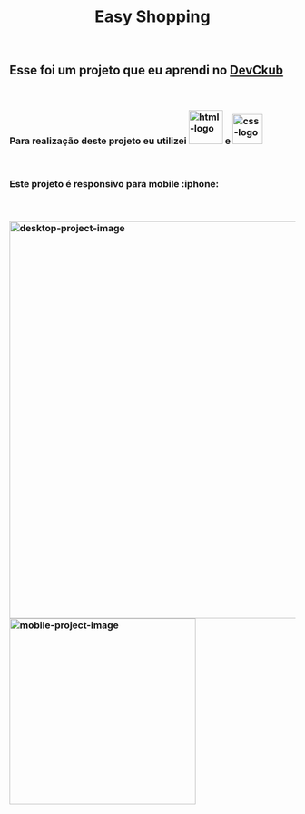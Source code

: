 <h1 align="center"> Easy Shopping </h1>
<br>
<h2> Esse foi um projeto que eu aprendi no <a href="https://rodolfomori.com.br/devclub">DevCkub</a> </h2>
<br>
<h3>Para realização deste projeto eu utilizei <img src="https://img.shields.io/badge/HTML-239120?style=for-the-badge&logo=html5&logoColor=white" alt="html-logo" width="60px"> e <img src="https://img.shields.io/badge/CSS-239120?&style=for-the-badge&logo=css3&logoColor=white" alt="css-logo" width="53px"> </h3>
<br>
<h3>Este projeto é responsivo para mobile :iphone: </h3>
<br>
<h3><img src="https://github.com/SaymonC/projeto-easy-shopping/blob/master/Assets/Desktop.png?raw=true" alt="desktop-project-image" width="700px" margin-right="100px">  
<img src="https://github.com/SaymonC/projeto-easy-shopping/blob/master/Assets/Mobile.png?raw=true" alt="mobile-project-image" height="328px"> </h3>
